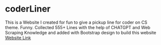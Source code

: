 # coderLiner
This is a Website I created for fun to give a pickup line for coder on CS theme. Funny. Collected 555+ Lines with the help of CHATGPT and Web Scraping Knowledge and added with Bootstrap design to build this website
[Website Link]([https://pruthvigv.github.io/coderspickuplines/])
